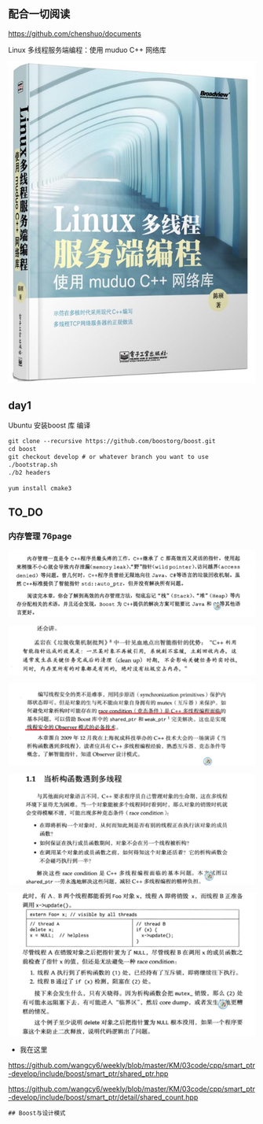 

## 配合一切阅读

https://github.com/chenshuo/documents

Linux 多线程服务端编程：使用 muduo C++ 网络库

![](../images/cover.jpg)

## day1 

Ubuntu 安装boost 库 编译

```
git clone --recursive https://github.com/boostorg/boost.git
cd boost
git checkout develop # or whatever branch you want to use
./bootstrap.sh
./b2 headers

yum install cmake3
```





 ## TO_DO

### 内存管理 76page



![image.png](../images/XpBAW8L61kOdZwz.png)

![image-20200103152815380](../images/image-20200103152815380.png)



![image-20200103155245043](../images/image-20200103155245043.png)

![image-20200103155348842](../images/image-20200103155348842.png)

![image-20200103160638457](../images/image-20200103160638457.png)

- 我在这里

https://github.com/wangcy6/weekly/blob/master/KM/03code/cpp/smart_ptr-develop/include/boost/smart_ptr/shared_ptr.hpp





https://github.com/wangcy6/weekly/blob/master/KM/03code/cpp/smart_ptr-develop/include/boost/smart_ptr/detail/shared_count.hpp



	## Boost与设计模式

